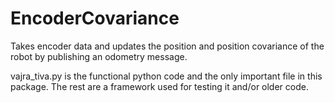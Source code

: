 # EncoderCovariance
Takes encoder data and updates the position and position covariance of the robot by publishing an odometry message.

vajra_tiva.py is the functional python code and the only important file in this package. The rest are a framework used for testing it and/or older code.
